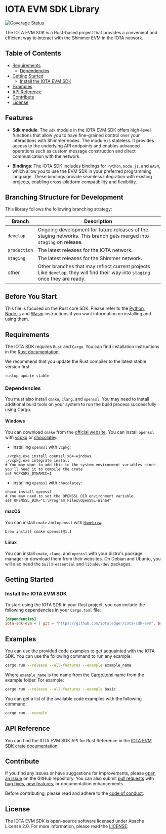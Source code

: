 # IOTA EVM SDK Library

[![Coverage Status](https://coveralls.io/repos/github/iotaledger/iota-sdk-evm/badge.svg?branch=develop)](https://coveralls.io/github/iotaledger/iota-sdk-evm?branch=develop)

The IOTA EVM SDK is a Rust-based project that provides a convenient and efficient way to interact with the Shimmer EVM in the IOTA network. 

## Table of Contents

- [Requirements](#requirements)
    - [Dependencies](#dependencies)
- [Getting Started](#getting-started)
    - [Install the IOTA EVM SDK](#install-the-iota-evm-sdk)
- [Examples](#examples)
- [API Reference](#api-reference)
- [Contribute](#contribute)
- [License](#license)

## Features

- **Sdk module**: The `sdk` module in the IOTA EVM SDK offers high-level functions that allow you to have
  fine-grained control over your interactions with Shimmer nodes. The module is stateless. It provides access to the
  underlying API endpoints and enables advanced operations such as custom message construction and direct communication
  with the network.

- **Bindings**: The IOTA SDK includes bindings for `Python`, `Node.js`, and `WASM`, which allow you
  to use the EVM SDK in your preferred programming language. These bindings provide seamless integration with existing
  projects, enabling cross-platform compatibility and flexibility.

## Branching Structure for Development

This library follows the following branching strategy:

| Branch       | Description                                                                                                                    |
|--------------|--------------------------------------------------------------------------------------------------------------------------------|
| `develop`    | Ongoing development for future releases of the staging networks. This branch gets merged into `staging` on release.            |
| `production` | The latest releases for the IOTA network.                                                                                      |
| `staging`    | The latest releases for the Shimmer network.                                                                                   |
| other        | Other branches that may reflect current projects. Like `develop`, they will find their way into `staging` once they are ready. |

## Before You Start

This file is focused on the Rust core SDK. Please refer to
the [Python](bindings/python/README.md), [Node.js](bindings/nodejs/README.md) and [Wasm](bindings/wasm/README.md)
instructions if you want information on installing and using them.

## Requirements

The IOTA SDK requires `Rust` and `Cargo`. You can find installation instructions in
the [Rust documentation](https://doc.rust-lang.org/cargo/getting-started/installation.html).

We recommend that you update the Rust compiler to the latest stable version first:

```shell
rustup update stable
```

### Dependencies

You must also install `cmake`, `clang`, and `openssl`. You may need to install additional build tools on your system to
run the build process successfully using Cargo.

#### Windows

You can download `cmake` from the [official website](https://cmake.org/download/). You can install `openssl`
with [vcpkg](https://github.com/microsoft/vcpkg) or [chocolatey](https://chocolatey.org/).

- Installing `openssl` with `vcpkg`:

```
./vcpkg.exe install openssl:x64-windows
./vcpkg.exe integrate install
# You may want to add this to the system environment variables since you'll need it to compile the crate
set VCPKGRS_DYNAMIC=1
```

- Installing `openssl` with `chocolatey`:

```
choco install openssl
# You may need to set the OPENSSL_DIR environment variable
set OPENSSL_DIR="C:\Program Files\OpenSSL-Win64"
```

#### macOS

You can install `cmake` and `openssl` with [`Homebrew`](https://brew.sh/):

```
brew install cmake openssl@1.1
```

#### Linux

You can install `cmake`, `clang`, and `openssl` with your distro's package manager or download them from their websites.
On Debian and Ubuntu, you will also need the `build-essential` and `libudev-dev` packages.

## Getting Started

### Install the IOTA EVM SDK

To start using the IOTA SDK in your Rust project, you can include the following dependencies in your `Cargo.toml` file:

```toml
[dependencies]
iota-sdk-evm = { git = "https://github.com/iotaledger/iota-sdk-evm", branch = "develop" }
```

## Examples

You can use the provided code [examples](sdk/examples) to get acquainted with the IOTA SDK. You can use the following
command to run any example:

```bash
cargo run --release --all-features --example example_name
```

Where `example_name` is the name from the [Cargo.toml](sdk/Cargo.toml) name from the example folder. For example:

```bash
cargo run --release --all-features --example basic
```

You can get a list of the available code examples with the following command:

```bash
cargo run --example
```

## API Reference

You can find the IOTA EVM SDK API for Rust Reference in
the [IOTA EVM SDK crate documentation](https://docs.rs/iota-sdk-evm/latest/iota_sdk_evm/).

## Contribute

If you find any issues or have suggestions for improvements,
please [open an issue](https://github.com/iotaledger/iota-sdk-evm/issues/new/choose) on the GitHub repository. You can also
submit [pull requests](https://github.com/iotaledger/iota-sdk-evm/compare)
with [bug fixes](https://github.com/iotaledger/iota-sdk-evm/issues/new?assignees=&labels=bug+report&projects=&template=bug_report.yml&title=%5BBug%5D%3A+),
[new features](https://github.com/iotaledger/iota-sdk-evm/issues/new?assignees=&labels=&projects=&template=feature_request.md),
or documentation enhancements.

Before contributing, please read and adhere to the [code of conduct](/.github/CODE_OF_CONDUCT.md).

## License

The IOTA EVM SDK is open-source software licensed under Apache License 2.0. For more information, please read
the [LICENSE](/LICENSE).
